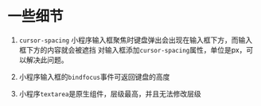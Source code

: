# 一些细节

1. `cursor-spacing`
	小程序输入框聚焦时键盘弹出会出现在输入框下方，而输入框下方的内容就会被遮挡
	对输入框添加`cursor-spacing`属性，单位是px，可以解决此问题。
	
2.  小程序输入框的`bindfocus`事件可返回键盘的高度
3.  小程序`textarea`是原生组件，层级最高，并且无法修改层级




